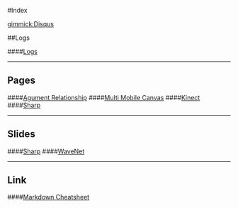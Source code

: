 #Index

[gimmick:Disqus](sewonist-github-io)

##Logs

####[Logs](#!logs.md)

---

## Pages

####[Agument Relationship](#!pages/augmented-relationship.md)
####[Multi Mobile Canvas](#!pages/multi-mobile-canvas.md)
####[Kinect](#!pages/kinect.md)
####[Sharp](#!pages/sharp.md)

---

## Slides

####[Sharp](slides/#!sharp.md)
####[WaveNet](slides/#!wavenet.md)

---

## Link

####[Markdown Cheatsheet](https://github.com/adam-p/markdown-here/wiki/Markdown-Cheatsheet)